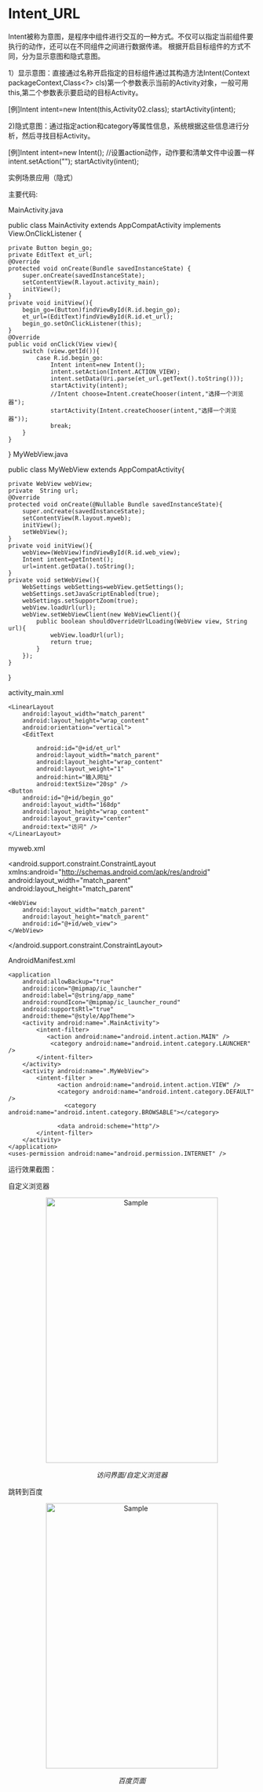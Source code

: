 # Intent_URL
Intent被称为意图，是程序中组件进行交互的一种方式。不仅可以指定当前组件要执行的动作，还可以在不同组件之间进行数据传递。
根据开启目标组件的方式不同，分为显示意图和隐式意图。

1）显示意图：直接通过名称开启指定的目标组件通过其构造方法Intent(Context packageContext,Class<?> cls)第一个参数表示当前的Activity对象，一般可用this,第二个参数表示要启动的目标Activity。

[例]Intent intent=new Intent(this,Activity02.class);
    startActivity(intent);
    
2)隐式意图：通过指定action和category等属性信息，系统根据这些信息进行分析，然后寻找目标Activity。

[例]Intent intent=new Intent();
    //设置action动作，动作要和清单文件中设置一样
    intent.setAction("");
    startActivity(intent);
    
实例场景应用（隐式）

主要代码:


MainActivity.java

public class MainActivity extends AppCompatActivity implements View.OnClickListener {
    
    private Button begin_go;
    private EditText et_url;
    @Override 
    protected void onCreate(Bundle savedInstanceState) {
        super.onCreate(savedInstanceState);
        setContentView(R.layout.activity_main);
        initView();
    }
    private void initView(){
        begin_go=(Button)findViewById(R.id.begin_go);
        et_url=(EditText)findViewById(R.id.et_url);
        begin_go.setOnClickListener(this);
    }
    @Override
    public void onClick(View view){
        switch (view.getId()){
            case R.id.begin_go:
                Intent intent=new Intent();
                intent.setAction(Intent.ACTION_VIEW);
                intent.setData(Uri.parse(et_url.getText().toString()));
                startActivity(intent);
                //Intent choose=Intent.createChooser(intent,"选择一个浏览器");
                startActivity(Intent.createChooser(intent,"选择一个浏览器"));
                break;
        }
    }
}
MyWebView.java

public class MyWebView extends AppCompatActivity{   

    private WebView webView;
    private  String url;
    @Override
    protected void onCreate(@Nullable Bundle savedInstanceState){
        super.onCreate(savedInstanceState);
        setContentView(R.layout.myweb);
        initView();
        setWebView();
    }
    private void initView(){
        webView=(WebView)findViewById(R.id.web_view);
        Intent intent=getIntent();
        url=intent.getData().toString();
    }
    private void setWebView(){
        WebSettings webSettings=webView.getSettings();
        webSettings.setJavaScriptEnabled(true);
        webSettings.setSupportZoom(true);
        webView.loadUrl(url);
        webView.setWebViewClient(new WebViewClient(){
            public boolean shouldOverrideUrlLoading(WebView view, String url){
                webView.loadUrl(url);
                return true;
            }
        });
    }
}

activity_main.xml
<?xml version="1.0" encoding="utf-8"?>

<LinearLayout 
xmlns:android="http://schemas.android.com/apk/res/android"
    xmlns:app="http://schemas.android.com/apk/res-auto"
    xmlns:tools="http://schemas.android.com/tools"
    android:id="@+id/activity_main"
    android:layout_width="match_parent"
    android:layout_height="match_parent"
    android:orientation="vertical"
    tools:context=".MainActivity">
    
    <LinearLayout 
        android:layout_width="match_parent"
        android:layout_height="wrap_content"
        android:orientation="vertical">
        <EditText
	
            android:id="@+id/et_url"
            android:layout_width="match_parent"
            android:layout_height="wrap_content"
            android:layout_weight="1"
            android:hint="输入网址"
            android:textSize="20sp" />
    <Button
        android:id="@+id/begin_go"
        android:layout_width="168dp"
        android:layout_height="wrap_content"
        android:layout_gravity="center"
        android:text="访问" />
    </LinearLayout>

</LinearLayout>
myweb.xml
<?xml version="1.0" encoding="utf-8"?>

<android.support.constraint.ConstraintLayout
    xmlns:android="http://schemas.android.com/apk/res/android"
    android:layout_width="match_parent"
    android:layout_height="match_parent"
    
    <WebView
        android:layout_width="match_parent"
        android:layout_height="match_parent"
        android:id="@+id/web_view">
    </WebView>
</android.support.constraint.ConstraintLayout>

AndroidManifest.xml
<?xml version="1.0" encoding="utf-8"?>
<manifest xmlns:android="http://schemas.android.com/apk/res/android"
    xmlns:tools="http://schemas.android.com/tools"
    package="com.example.asus.intent_url">
    
    <application
        android:allowBackup="true"
        android:icon="@mipmap/ic_launcher"
        android:label="@string/app_name"
        android:roundIcon="@mipmap/ic_launcher_round"
        android:supportsRtl="true"
        android:theme="@style/AppTheme">
        <activity android:name=".MainActivity">
            <intent-filter>
               <action android:name="android.intent.action.MAIN" />
                <category android:name="android.intent.category.LAUNCHER" />
            </intent-filter>
        </activity>
        <activity android:name=".MyWebView">
            <intent-filter >
                  <action android:name="android.intent.action.VIEW" />
                  <category android:name="android.intent.category.DEFAULT" />   
                    <category android:name="android.intent.category.BROWSABLE"></category>                
                  <data android:scheme="http"/>
            </intent-filter>
        </activity>
    </application>
    <uses-permission android:name="android.permission.INTERNET" />

</manifest>

运行效果截图：

自定义浏览器

<p align="center">
	<img src="https://github.com/Peiqiye/image/blob/master/intent.png" alt="Sample"  width="350" height="540">
	<p align="center">
		<em>访问界面/自定义浏览器</em>
	</p>
</p>


跳转到百度

<p align="center">
	<img src="https://github.com/Peiqiye/image/blob/master/baidu.png" alt="Sample"  width="350" height="540">
	<p align="center">
		<em>百度页面</em>
	</p>
</p>
